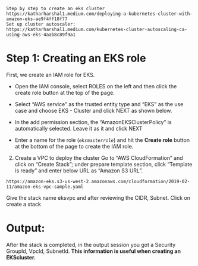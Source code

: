 ```
Step by step to create an eks cluster
https://katharharshal1.medium.com/deploying-a-kubernetes-cluster-with-amazon-eks-ae9f4ff18f77
Set up cluster autoscaler: 
https://katharharshal1.medium.com/kubernetes-cluster-autoscaling-ca-using-aws-eks-4aab8c89f9a1

```

# **Step 1: Creating an EKS role**

First, we create an IAM role for EKS.

- Open the IAM console, select ROLES on the left and then click the create role button at the top of the page.
- Select “AWS service” as the trusted entity type and “EKS” as the use case and choose EKS - Cluster and click NEXT as shown below.





- In the add permission section, the “AmazonEKSClusterPolicy” is automatically selected. Leave it as it and click NEXT
- Enter a name for the role (*`eksmasterrole`*) and hit the **Create role** button at the bottom of the page to create the IAM role.


2. Create a VPC to deploy the cluster
Go to “AWS CloudFormation” and click on “Create Stack”; under prepare template section, click “Template is ready” and enter below URL as “Amazon S3 URL”.

```
https://amazon-eks.s3-us-west-2.amazonaws.com/cloudformation/2019-02-11/amazon-eks-vpc-sample.yaml

```

Give the stack name eksvpc and after reviewing the CIDR, Subnet. Click on create a stack

# **Output:**

After the stack is completed, in the output session you got a Security GroupId, VpcId, SubnetId. **This information is useful when creating an EKScluster.**
